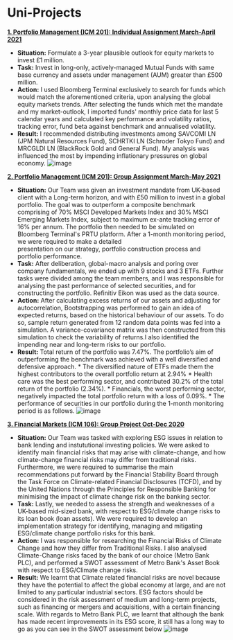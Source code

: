 # Uni-Projects

[__1. Portfolio Management (ICM 201): Individual Assignment March-April 2021__](https://github.com/BearsOnMars/Uni-Projects/blob/main/1.%20Portfolio%20Management%20(ICM%20201)%20Individual%20Assignment%20March-April%202021.pdf)
  * __Situation:__ Formulate a 3-year plausible outlook for equity markets to invest £1 million.
  * __Task:__ Invest in long-only, actively-managed Mutual Funds with same base currency and assets under management (AUM) greater than £500 million.
  * __Action:__ I used Bloomberg Terminal exclusively to search for funds which would match the aforementioned criteria, upon analysing the global equity markets trends. After selecting the funds which met the mandate and my market-outlook, I imported funds' monthly price data for last 5 calendar years and calculated key performance and volatility ratios, tracking error, fund beta against benchmark and annualised volatility.
  * __Result:__ I recommended distributing investments among SAVCOMI LN (JPM Natural Resources Fund), SCHRTKI LN (Schroder Tokyo Fund) and MRCGLDI LN (BlackRock Gold and General Fund). My analysis was influenced the most by impending inflationary pressures on global economy. ![image](https://user-images.githubusercontent.com/73054575/134052083-49e759d4-275f-4cff-a9cd-553b35f35498.png)

[__2. Portfolio Management (ICM 201): Group Assignment March-May 2021__](https://github.com/BearsOnMars/Uni-Projects/blob/main/2.%20Portfolio%20Management%20(ICM%20201)%20Group%20Assignment%20March-April%202021.pdf)
  * __Situation:__ Our Team was given an investment mandate from UK-based client with a Long-term horizon, and with £50 million to invest in a global portfolio. The goal was to outperform a composite benchmark comprising of 70% MSCI Developed Markets Index and 30% MSCI Emerging Markets Index, subject to maximum ex-ante tracking error of 
16% per annum. The portfolio then needed to be simulated on Bloomberg Terminal's PRTU platform. After a 1-month monitoring period, we were required to make a detailed  
presentation on our strategy, portfolio construction process and portfolio performance.
  * __Task:__ After deliberation, global-macro analysis and poring over company fundamentals, we ended up with 9 stocks and 3 ETFs. Further tasks were divided among the team members, and I was responsible for analysing the past performance of selected securities, and for constructing the portfolio. Refinitiv Eikon was used as the data source.
  * __Action:__ After calculating excess returns of our assets and adjusting for autocorrelation, Bootstrapping was performed to gain an idea of expected returns, based on the historical behaviour of our assets. To do so, sample return generated from 12 random data points was fed into a simulation. A variance-covariance matrix was then constructed from this simulation to check the variability of returns.I also identified the impending near and long-term risks to our portfolio.
  * __Result:__ Total return of the portfolio was 7.47%. The portfolio’s aim of outperforming the benchmark was achieved with a well diversified and defensive approach. 
          * The diversified nature of ETFs made them the highest contributors to the overall portfolio return at 2.94%
          * Health care was the best performing sector, and contributed 30.2% of the total return of the portfolio (2.34%).
          * Financials, the worst performing sector, negatively impacted the total portfolio return with a loss of 0.09%.
          * The performance of securities in our portfolio during the 1-month monitoring period is as follows.
  ![image](https://user-images.githubusercontent.com/73054575/134043870-244ae273-3d05-46ec-bee9-23715065c9ab.png)

[__3. Financial Markets (ICM 106): Group Project Oct-Dec 2020__](https://github.com/BearsOnMars/Uni-Projects/blob/main/3.%20Financial%20Markets%20(ICM%20106)%20Group%20Project%20Oct-Dec%202020.pdf)
  * __Situation:__ Our Team was tasked with exploring ESG issues in relation to bank lending and instututional investing policies. We were asked to identify main financial risks that may arise with climate-change, and how climate-change financial risks may differ from traditional risks. Furthermore, we were required to summarise the main recommendations put forward by the Financial Stability Board through the Task Force on Climate-related Financial Disclosures (TCFD), and by the United Nations through the Principles for Responsible Banking for minimising the impact of climate change risk on the banking sector. 
  * __Task:__ Lastly, we needed to assess the strength and weaknesses of a UK-based mid-sized bank, with respect to ESG/climate change risks to its loan book (loan assets). We were required to develop an implementation strategy for identifying, managing and mitigating ESG/climate change portfolio risks for this bank.
  * __Action:__ I was responsible for researching the Financial Risks of Climate Change and how they differ from Traditional Risks. I also analysed Climate-Change risks faced by the bank of our choice (Metro Bank PLC), and performed a SWOT assessment of Metro Bank's Asset Book with respect to ESG/Climate change risks.
  * __Result:__ We learnt that Climate related financial risks are novel because they have the potential to affect the global economy at large, and are not limited to any particular industrial sectors. ESG factors should be considered in the risk assessment of medium and long-term projects, such as financing or mergers and acquisitions, with a certain financing scale. With regards to Metro Bank PLC, we learnt that although the bank has made recent improvements in its ESG score, it still has a long way to go as you can see in the SWOT assessment below ![image](https://user-images.githubusercontent.com/73054575/134041441-80a6fd00-65e0-4d3e-bd78-b76222354d0b.png)

